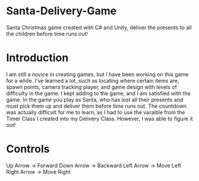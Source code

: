 # Santa-Delivery-Game
Santa Christmas game created with C# and Unity, deliver the presents to all the children before time runs out!
# Introduction
I am still a novice in creating games, but I have been working on this game for a while. I've learned a lot, such as locating where certain items are, spawn points, camera tracking player, and game design with levels of difficulty in the game. I kept adding to the game, and I am satisfied with the game. In the game you play as Santa, who has lost all their presents and must pick them up and deliver them before time runs out. The countdown was actually difficult for me to learn, as I had to use the varaible from the Timer Class I created into my Delivery Class. However, I was able to figure it out!

# Controls
Up Arrow -> Forward
Down Arrow -> Backward
Left Arrow -> Move Left 
Right Arrow -> Move Right


